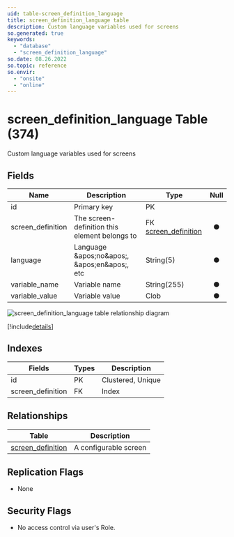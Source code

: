 ```yaml
---
uid: table-screen_definition_language
title: screen_definition_language table
description: Custom language variables used for screens
so.generated: true
keywords:
  - "database"
  - "screen_definition_language"
so.date: 08.26.2022
so.topic: reference
so.envir:
  - "onsite"
  - "online"
---
```


# screen\_definition\_language Table (374)

Custom language variables used for screens

## Fields

| Name | Description | Type | Null |
|------|-------------|------|:----:|
|id|Primary key|PK| |
|screen\_definition|The screen-definition this element belongs to|FK [screen_definition](screen-definition.md)|&#x25CF;|
|language|Language &amp;apos;no&amp;apos;, &amp;apos;en&amp;apos;, etc|String(5)|&#x25CF;|
|variable\_name|Variable name|String(255)|&#x25CF;|
|variable\_value|Variable value|Clob|&#x25CF;|


![screen_definition_language table relationship diagram](./media/screen_definition_language.png)

[!include[details](./includes/screen-definition-language.md)]

## Indexes

| Fields | Types | Description |
|--------|-------|-------------|
|id |PK |Clustered, Unique |
|screen\_definition |FK |Index |

## Relationships

| Table|  Description |
|------|-------------|
|[screen\_definition](screen-definition.md)  |A configurable screen |


## Replication Flags

* None

## Security Flags

* No access control via user's Role.

